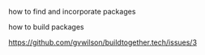 ---
---

<span class="fixme">how to find and incorporate packages</span>

<span class="fixme">how to build packages</span>

<span class="fixme">https://github.com/gvwilson/buildtogether.tech/issues/3</span>
